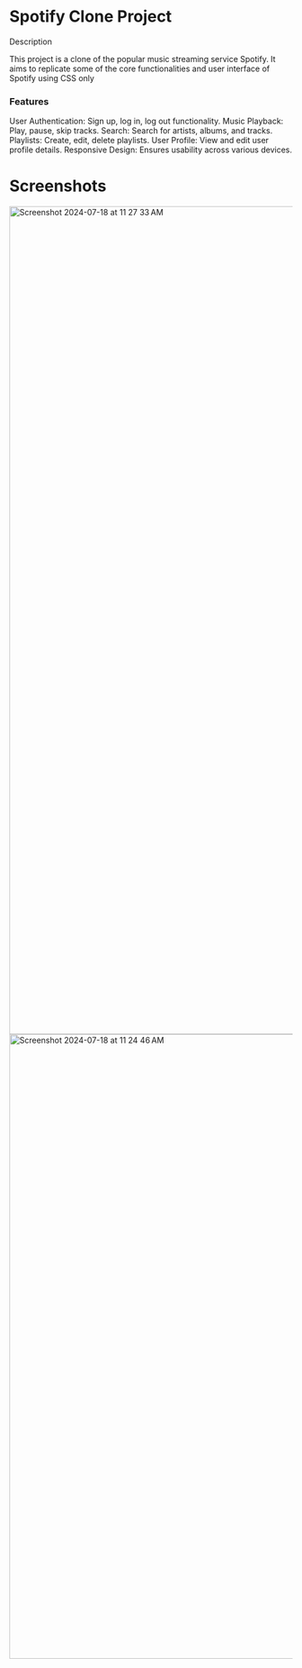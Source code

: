 <h1>Spotify Clone Project</h1>

Description

<p>This project is a clone of the popular music streaming service Spotify. It aims to replicate some of the core functionalities and user interface of Spotify using CSS only</p>

<h3>Features</h3>

User Authentication: Sign up, log in, log out functionality.
Music Playback: Play, pause, skip tracks.
Search: Search for artists, albums, and tracks.
Playlists: Create, edit, delete playlists.
User Profile: View and edit user profile details.
Responsive Design: Ensures usability across various devices.

<h1>Screenshots</h1>

<img width="1470" alt="Screenshot 2024-07-18 at 11 27 33 AM" src="https://github.com/user-attachments/assets/fca32a60-0b63-4391-9bfb-718d698e9b59">




<img width="1109" alt="Screenshot 2024-07-18 at 11 24 46 AM" src="https://github.com/user-attachments/assets/8c75d4d4-a738-412f-ab60-5c1872f8ace0">



